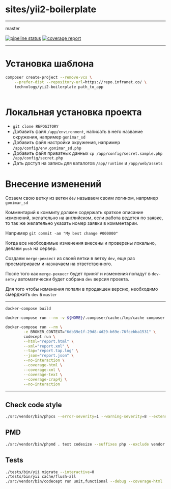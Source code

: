 # sites/yii2-boilerplate

---
 master
 
[![pipeline status](https://gitlab.maxim-team.ru/sites/yii2-boilerplate/badges/master/pipeline.svg)](https://gitlab.maxim-team.ru/sites/yii2-boilerplate/commits/master)
[![coverage report](https://gitlab.maxim-team.ru/sites/yii2-boilerplate/badges/master/coverage.svg)](https://gitlab.maxim-team.ru/sites/yii2-boilerplate/commits/master)

---

# Установка шаблона

```bash
composer create-project --remove-vcs \
    --prefer-dist --repository-url=https://repo.infranet.co/ \
    technology/yii2-boilerplate path_to_app
                                                                        
```

# Локальная установка проекта

* `git clone REPOSITORY`
* Добавить файл `/app/environment`, написать в него название окружения, например `gonimar_sd`
* Добавить файл настройки окружения, например `/app/config/env.gonimar_sd.php`
* Добавить файл приватных данных `cp /app/config/secret.sample.php /app/config/secret.php`
* Дать доступ на запись для каталогов `/app/runtime` и `/app/web/assets`

# Внесение изменений

Созаем свою ветку из ветки `dev` называем своим логином, напрмиер `gonimar_sd`

Комментарий к коммиту должен содержать краткое описание изменений, желательно на английском,
если работа ведется по заявке, то так же желательно указать номер заявки в комментарии.

Например `git commit -am "My best change #000000"`

Когда все необходимые изменения внесены и проверены локально, делаем `push` на сервер.

Создаем `merge-реквест` из своей ветки в ветку `dev`, еще раз просматриваем и назначаем на ответственного.

После того как `merge-реквест` будет принят и изменения попадут в `dev-ветку` автоматически будет собрана `dev` версия проекта.

Для того чтобы изменения попали в продакшен версию, необходимо смерджить `dev` в `master`



----


```bash
docker-compose build

docker-compose run --rm -v ${HOME}/.composer/cache:/tmp/cache composer

docker-compose run --rm \
    	-e BROKER_CONTEXT="6db39e1f-29d8-4d29-b69e-76fcebba1531" \
        codecept run \
        --html="report.html" \
        --xml="report.xml" \
        --tap="report.tap.log" \
        --json="report.json" \
        --no-interaction \
        --coverage-html \
        --coverage-xml \
        --coverage-text \
        --coverage-crap4j \
        --no-interaction
```

---

## Check code style

```bash
./src/vendor/bin/phpcs --error-severity=1 --warning-severity=8 --extensions=php
```

## PMD

```bash
./src/vendor/bin/phpmd . text codesize --suffixes php --exclude vendor
```

## Tests

```bash
./tests/bin/yii migrate --interactive=0
./tests/bin/yii cache/flush-all
./src/vendor/bin/codecept run unit,functional --debug --coverage-html
```

